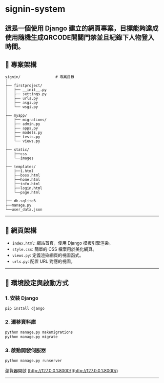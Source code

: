 

# signin-system

這是一個使用 Django 建立的網頁專案，目標能夠達成使用隨機生成QRCODE開關門禁並且紀錄下人物登入時間。
---

## 📁 專案架構
```
signin/                # 專案目錄
│
├── firstproject/            
│   ├── __init__.py        
│   ├── settings.py     
│   ├── urls.py           
│   ├── asgi.py            
│   └── wsgi.py            
│
├── myapp/                
│   ├── migrations/        
│   ├── admin.py           
│   ├── apps.py            
│   ├── models.py         
│   ├── tests.py           
│   └── views.py           
│
├── static/
│   ├──css
│   └──images
│
├── templates/             
│   ├──1.html
│   ├──boss.html
│   ├──home.html
│   ├──info.html
│   ├──login.html
│   └──page.html
│
├── db.sqlite3
├──manage.py
└──user_data.json
```

---

## 🌟 網頁架構
- `index.html`: 網站首頁，使用 Django 模板引擎渲染。
- `style.css`: 簡單的 CSS 檔案用於美化網頁。
- `views.py`: 定義渲染網頁的視圖函式。
- `urls.py`: 配置 URL 對應的視圖。

---

## 🚀 環境設定與啟動方式
### 1. 安裝 Django
```bash
pip install django
```

### 2. 遷移資料庫
```bash
python manage.py makemigrations
python manage.py migrate
```

### 3. 啟動開發伺服器
```bash
python manage.py runserver
```

瀏覽器開啟 [http://127.0.0.1:8000/](http://127.0.0.1:8000/)

---




